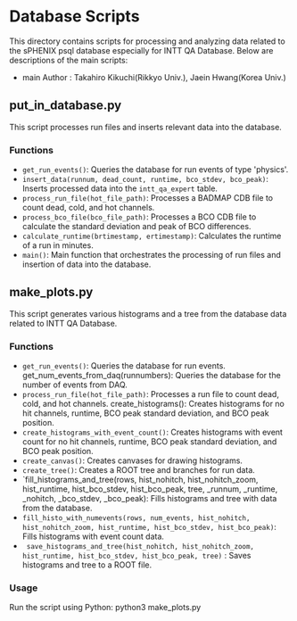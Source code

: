 # Database Scripts

This directory contains scripts for processing and analyzing data related to the sPHENIX psql database especially for INTT QA Database. Below are descriptions of the main scripts:
- main Author : Takahiro Kikuchi(Rikkyo Univ.), Jaein Hwang(Korea Univ.)
## put_in_database.py

This script processes run files and inserts relevant data into the database.

### Functions

- `get_run_events()`: Queries the database for run events of type 'physics'.
- `insert_data(runnum, dead_count, runtime, bco_stdev, bco_peak)`: Inserts processed data into the `intt_qa_expert` table.
- `process_run_file(hot_file_path)`: Processes a BADMAP CDB file to count dead, cold, and hot channels.
- `process_bco_file(bco_file_path)`: Processes a BCO CDB file to calculate the standard deviation and peak of BCO differences.
- `calculate_runtime(brtimestamp, ertimestamp)`: Calculates the runtime of a run in minutes.
- `main()`: Main function that orchestrates the processing of run files and insertion of data into the database.


## make_plots.py
This script generates various histograms and a tree from the database data related to INTT QA Database.
 
 ### Functions
- `get_run_events()`: Queries the database for run events.
get_num_events_from_daq(runnumbers): Queries the database for the number of events from DAQ.
- `process_run_file(hot_file_path)`: Processes a run file to count dead, cold, and hot channels.
create_histograms(): Creates histograms for no hit channels, runtime, BCO peak standard deviation, and BCO peak position.
- `create_histograms_with_event_count()`: Creates histograms with event count for no hit channels, runtime, BCO peak standard deviation, and BCO peak position.
- `create_canvas()`: Creates canvases for drawing histograms.
- `create_tree()`: Creates a ROOT tree and branches for run data.
- `fill_histograms_and_tree(rows, hist_nohitch, hist_nohitch_zoom, hist_runtime, hist_bco_stdev, hist_bco_peak, tree, _runnum, _runtime, _nohitch, _bco_stdev, _bco_peak): Fills histograms and tree with data from the database.
- `fill_histo_with_numevents(rows, num_events, hist_nohitch, hist_nohitch_zoom, hist_runtime, hist_bco_stdev, hist_bco_peak)`: Fills histograms with event count data.
- ` save_histograms_and_tree(hist_nohitch, hist_nohitch_zoom, hist_runtime, hist_bco_stdev, hist_bco_peak, tree)` : Saves histograms and tree to a ROOT file.

### Usage

Run the script using Python:
python3 make_plots.py
